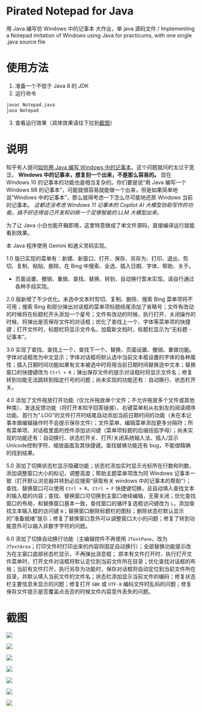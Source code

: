 # Pirated Notepad for Java
用 Java 编写仿 Windows 中的记事本 大作业，单 java 源码文件 / Implementing a Notepad imitation of Windows using Java for practicums, with one single .java source file

# 使用方法
1. 准备一个不低于 Java 8 的 JDK
2. 运行命令
```bash
javac Notepad.java
java Notepad
```

3. 查看运行效果（具体效果请往下拉到[截图](#截图)）

# 说明

知乎有人提问[如何用 Java 编写 Windows 中的记事本](https://www.zhihu.com/question/659364217/answer/3540757546)。这个问题就问的太过于宽泛。 **Windows 中的记事本，想复刻一个出来，不是那么容易的。** 现在 Windows 10 的记事本的功能也是相当复杂的。你们要是说“用 Java 编写一个 Windows 98 的记事本”，可能就很容易就能做一个出来，但是如果简单地说“Windows 中的记事本”，那么就得考虑一下怎么尽可能地还原 Windows 当前的记事本。 *这都还没考虑 Windows 11 记事本的 Copilot AI 大模型协助写作的功能，搞不好还得自己开发和训练一个足够智能的 LLM 大模型出来。*

为了让 Java 小白也能开箱即用，这里特意做成了单文件源码，直接编译运行就能看到效果。

本 Java 程序使用 Gemini 和通义灵码实现。

1.0 版已实现的菜单有：新建、新窗口、打开、保存、另存为、打印、退出、剪切、复制、粘贴、删除、在 Bing 中搜索、全选、插入日期、字体、帮助、关于。

* 页面设置、撤销、重做、查找、替换、转到、自动换行暂未实现。请自行通过各种手段实现。

2.0 版新增了不少优化。未选中文本时剪切、复制、删除、搜索 Bing 菜单项将不可用；搜索 Bing 和部分弹出对话框的菜单项标题结尾添加了省略号；文件有改动的时候将在标题栏开头添加一个星号；文件有改动的时候，执行打开、关闭操作的时候，将弹出是否保存文件的对话框；优化了查找上一个、字体等菜单项的快捷键；打开文件时，标题栏将显示文件名，加载新文档时，标题栏显示为“无标题 - 记事本”。

3.0 实现了查找、查找上一个、查找下一个、替换、页面设置、撤销、重做功能。字体对话框改为中文显示；字体对话框将默认选中当前文本框设置的字体的各种属性；插入日期时间功能如果有文本被选中时将用当前日期时间替换选中文本；替换窗口的快捷键改为 ```Ctrl + R```；弹出保存文件的提示对话框时将显示文件名；修复转到功能无法跳转到指定行号的问题；尚未实现的功能还有：自动换行、状态栏开关。

4.0 添加了文件拖放打开功能（仅允许拖放单个文件；不允许拖放多个文件或其他种类）、发送反馈功能（将打开本知乎回答链接）、右键菜单和从右到左的阅读顺序功能、首行为".LOG"的文件打开时结尾自动添加当前日期时间的功能（未在本记事本做编辑操作时不会提示保存文件）；文件菜单、编辑菜单添加更多分隔符；所有菜单项、对话框里面的控件添加访问键（菜单项标题的后缀括弧字母）；尚未实现的功能还有：自动换行、状态栏开关、打开/关闭系统输入法、插入/显示Unicode控制字符、缩放画面及其快捷键。查找替换功能还有 bug，不能很精确的找到结果。

5.0 添加了切换状态栏显示隐藏功能；状态栏添加实时显示光标所在行数和列数，添加调整窗口大小的标记，调整高度；帮助主题菜单项改为同 Windows 记事本一致（打开默认浏览器并转到必应搜索“获取有关 windows 中的记事本的帮助”）；查找、替换窗口可以使用 ```Ctrl + R```、```Ctrl + F``` 快捷键切换，且自动填入查找文本的输入框的内容；查找、替换窗口可切换到主窗口继续编辑，无需关闭；优化查找窗口的布局，和替换窗口基本一致，查找窗口的循环复选框访问键改为 ```L```，添加查找文本输入框的访问键 ```N```；替换窗口删除标题栏的图标；删除状态栏默认显示的“准备就绪”提示；修复了替换窗口意外可以调整窗口大小的问题；修复了转到功能意外可以输入非数字字符的问题。

6.0 添加了切换自动换行功能（主编辑控件不再使用 ```JTextPane```，改为 ```JTextArea```；打印文件时打印出来的内容将固定自动换行）；全部替换功能提示改为在主窗口底部状态栏显示，不再弹出消息框； 原本有文件打开时，执行打开文件菜单时，打开文件对话框将默认定位到当前文件所在目录；优化查找对话框的布局；当前有文件打开，执行另存为功能时，保存对话框将自动定位到当前文件所在目录，并默认填入当前文件的文件名；状态栏添加显示当前文件的编码；修复状态栏主要信息未显示的问题；修复打开 ```GBK``` 或 ```UTF-8``` 编码文件时乱码的问题；修复保存文件提示是否覆盖点击否的时候文件内容意外丢失的问题。

# 截图

![](https://pic1.zhimg.com/v2-e68d810c3ff4b30b5a2d679f7a5c8a01_r.png)

![](https://pica.zhimg.com/v2-9e5c31009cc6c633ecdb894f3699ecf7_r.png)

![](https://picx.zhimg.com/v2-26c5aae41ff93b6f829e40183550d33f_r.png)

![](https://picx.zhimg.com/v2-3d000e85499085883fb884f36c222cac_r.png)

![](https://pic1.zhimg.com/v2-81119e6bd7dc0b2696e85c671469e920_r.png)

![](https://pic1.zhimg.com/v2-a1a2111aebaf951979965c3a82be96cd_r.png)

![](https://picx.zhimg.com/v2-8bcee433a28dbb77346001da7c634249_r.png)

